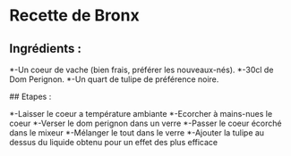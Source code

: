 # Recette de Bronx

## Ingrédients :

*-Un coeur de vache (bien frais, préférer les nouveaux-nés).
*-30cl de Dom Perignon.
*-Un quart de tulipe de préférence noire.


## Etapes : 

*-Laisser le coeur a température ambiante
*-Ecorcher à mains-nues le coeur 
*-Verser le dom perignon dans un verre
*-Passer le coeur écorché dans le mixeur
*-Mélanger le tout dans le verre
*-Ajouter la tulipe au dessus du liquide obtenu pour un effet des plus efficace



